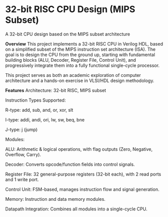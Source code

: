 # 32-bit RISC CPU Design (MIPS Subset)
A 32-bit CPU design based on the MIPS subset architecture

**Overview**
This project implements a 32-bit RISC CPU in Verilog HDL, based on a simplified subset of the MIPS instruction set architecture (ISA). The goal is to design the CPU from the ground up, starting with fundamental building blocks (ALU, Decoder, Register File, Control Unit), and progressively integrate them into a fully functional single-cycle processor.

This project serves as both an academic exploration of computer architecture and a hands-on exercise in VLSI/HDL design methodology.

**Features**
Architecture: 32-bit RISC, MIPS subset

Instruction Types Supported:

R-type: add, sub, and, or, xor, slt

I-type: addi, andi, ori, lw, sw, beq, bne

J-type: j (jump)

Modules:

ALU: Arithmetic & logical operations, with flag outputs (Zero, Negative, Overflow, Carry).

Decoder: Converts opcode/function fields into control signals.

Register File: 32 general-purpose registers (32-bit each), with 2 read ports and 1 write port.

Control Unit: FSM-based, manages instruction flow and signal generation.

Memory: Instruction and data memory modules.

Datapath Integration: Combines all modules into a single-cycle CPU.
